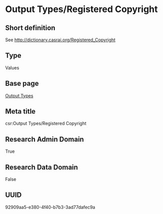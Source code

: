 # Output Types/Registered Copyright
## Short definition
See http://dictionary.casrai.org/Registered_Copyright
## Type
Values
## Base page
[Output Types](https://github.com/EuroCRIS/CASRAI-Dictionairies/blob/main/Objects/Output%20Types.md)
## Meta title
csr:Output Types/Registered Copyright
## Research Admin Domain
True
## Research Data Domain
False
## UUID
92909aa5-e380-4f40-b7b3-3ad77dafec9a
